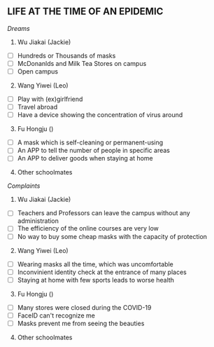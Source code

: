 ﻿## LIFE AT THE TIME OF AN EPIDEMIC

*Dreams*
 1. Wu Jiakai (Jackie)
 - [ ] Hundreds or Thousands of masks
 - [ ] McDonanlds and Milk Tea Stores on campus
 - [ ] Open campus
 2. Wang Yiwei (Leo)
 - [ ] Play with (ex)girlfriend
 - [ ] Travel abroad
 - [ ] Have a device showing the concentration of virus around
 3. Fu Hongju ()
 - [ ] A mask which is self-cleaning or permanent-using
 - [ ] An APP to tell the number of people in specific areas
 - [ ] An APP to deliver goods when staying at home
 4. Other schoolmates


*Complaints*
 1. Wu Jiakai (Jackie)
 - [ ] Teachers and Professors can leave the campus without any administration
 - [ ] The efficiency of the online courses are very low
 - [ ] No way to buy some cheap masks with the capacity of protection
 2. Wang Yiwei (Leo)
 - [ ] Wearing masks all the time, which was uncomfortable
 - [ ] Inconvinient identity check at the entrance of many places
 - [ ] Staying at home with few sports leads to worse health
 3. Fu Hongju ()
 - [ ] Many stores were closed during the COVID-19
 - [ ] FaceID can't recognize me
 - [ ] Masks prevent me from seeing the beauties
 4. Other schoolmates
